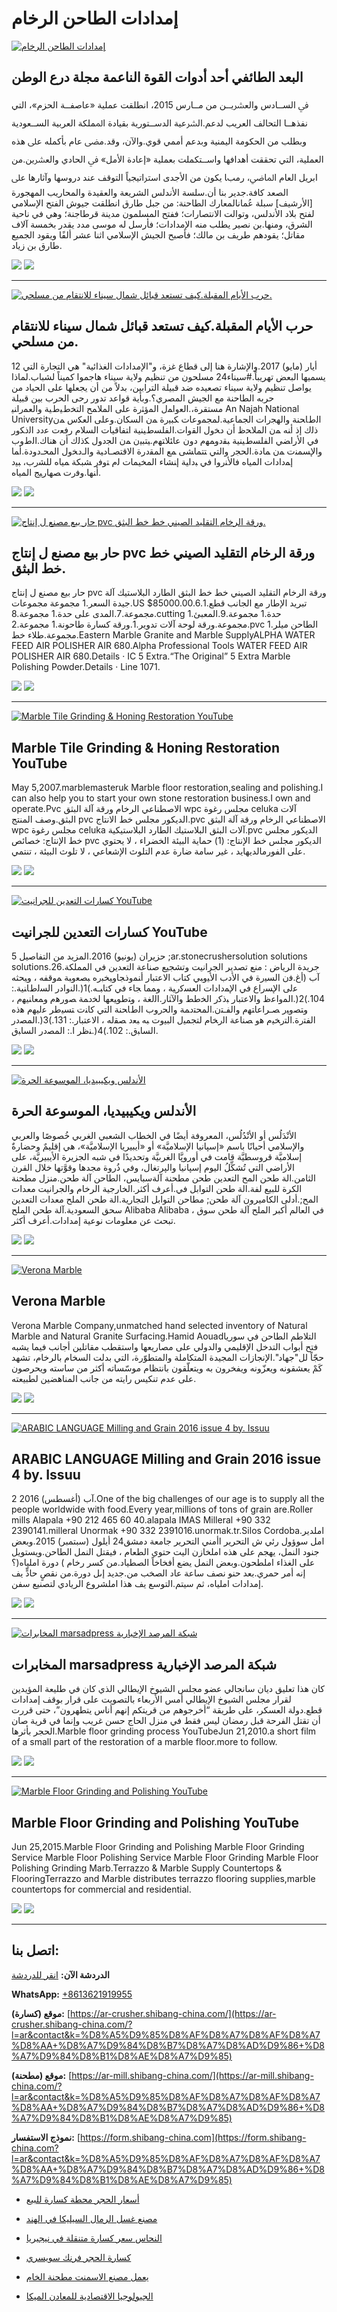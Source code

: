 # إمدادات الطاحن الرخام

<a href="https://swt.shibang-china.com/?l=ar&img&k=%D8%A5%D9%85%D8%AF%D8%A7%D8%AF%D8%A7%D8%AA+%D8%A7%D9%84%D8%B7%D8%A7%D8%AD%D9%86+%D8%A7%D9%84%D8%B1%D8%AE%D8%A7%D9%85" target="_blank">![إمدادات الطاحن الرخام](http://static.shibang-china.com/all-800x300/1325.jpg)</a>

## اﻟﺒﻌﺪ اﻟﻄﺎﺋﻔﻲ أﺣﺪ أدوات اﻟﻘﻮة اﻟﻨﺎﻋﻤﺔ مجلة درع الوطن
ﰲ اﻟﺴــﺎدس واﻟﻌﴩﻳــﻦ ﻣﻦ ﻣــﺎرس 2015، اﻧﻄﻠﻘﺖ ﻋﻤﻠﻴﺔ «ﻋﺎﺻﻔــﺔ اﻟﺤﺰم»، اﻟﺘﻲ ﻧﻔﺬﻫــﺎ اﻟﺘﺤﺎﻟﻒ اﻟﻌﺮيب ﻟﺪﻋﻢ.اﻟﴩﻋﻴﺔ اﻟﺪﺳــﺘﻮرﻳﺔ ﺑﻘﻴﺎدة اﳌﻤﻠﻜﺔ اﻟﻌﺮﺑﻴﺔ اﻟﺴــﻌﻮدﻳﺔ وﺑﻄﻠﺐ ﻣﻦ اﻟﺤﻜﻮﻣﺔ اﻟﻴﻤﻨﻴﺔ وﺑﺪﻋﻢ أﻣﻤﻲ ﻗﻮي.واﻵن، وﻗﺪ.ﻣﴣ ﻋﺎم ﺑﺄﻛﻤﻠﻪ ﻋﲆ ﻫﺬه اﻟﻌﻤﻠﻴﺔ، اﻟﺘﻲ ﺗﺤﻘﻘﺖ أﻫﺪاﻓﻬﺎ واﺳــﺘﻜﻤﻠﺖ ﺑﻌﻤﻠﻴﺔ «إﻋﺎدة اﻷﻣﻞ» ﰲ اﻟﺤﺎدي واﻟﻌﴩﻳﻦ.ﻣﻦ اﺑﺮﻳﻞ اﻟﻌﺎم اﳌﺎﴈ، رمبﺎ ﻳﻜﻮن ﻣﻦ اﻷﺟﺪى اﺳﱰاﺗﻴﺠﻴﺎً اﻟﺘﻮﻗﻒ ﻋﻨﺪ دروﺳﻬﺎ وآﺛﺎرﻫﺎ ﻋﲆ اﻟﺼﻌﺪ ﻛﺎﻓﺔ.ﺟﺪﻳﺮ ﺑﻨﺎ أن.سلسة الأندلس الشريعة والعقيدة والمحاريب المهجورة [الأرشيف] سبلة عُمانالمعارك الطاحنة: من جبل طارق انطلقت جيوش الفتح الإسلامي لفتح بلاد الأندلس، وتوالت الانتصارات؛ ففتح المسلمون مدينة قرطاجنة؛ وهي في ناحية الشرق، ومنها.بن نصير يطلب منه الإمدادات؛ فأرسل له موسى مدد يقدر بخمسة آلاف مقاتل؛ يقودهم طريف بن مالك؛ فأصبح الجيش الإسلامي اثنا عشر ألفًا ويقود الجميع طارق بن زياد.


<a href="https://whatsapp.shibangsoft.com/WhatsApp.php" target="_blank" title="WhatsApp">![](http://static.shibang-china.com/icon/whatsapp.png)</a> <a href="https://swt.shibang-china.com/?l=ar&icon&k=%D8%A5%D9%85%D8%AF%D8%A7%D8%AF%D8%A7%D8%AA+%D8%A7%D9%84%D8%B7%D8%A7%D8%AD%D9%86+%D8%A7%D9%84%D8%B1%D8%AE%D8%A7%D9%85" target="_blank">![](http://static.shibang-china.com/icon/chat-ar.png)</a>

---

<a href="https://swt.shibang-china.com/?l=ar&img&k=%D8%A5%D9%85%D8%AF%D8%A7%D8%AF%D8%A7%D8%AA+%D8%A7%D9%84%D8%B7%D8%A7%D8%AD%D9%86+%D8%A7%D9%84%D8%B1%D8%AE%D8%A7%D9%85" target="_blank">![حرب الأيام المقبلة.كيف تستعد قبائل شمال سيناء للانتقام من مسلحي.](http://static.shibang-china.com/all-800x300/1223.jpg)</a>

## حرب الأيام المقبلة.كيف تستعد قبائل شمال سيناء للانتقام من مسلحي.
12 أيار (مايو) 2017.والإشارة هنا إلى قطاع غزة، و&quot;الإمدادات الغذائية&quot; هي التجارة التي يسميها البعض تهريباً.#سيناء24 مسلحون من تنظيم ولاية سيناء هاجموا كميناً لشباب.لماذا يواصل تنظيم ولاية سيناء تصعيده ضد قبيلة الترابين، بدلاً من أن يجعلها على الحياد من حربه الطاحنة مع الجيش المصري؟.وبأية قواعد تدور رحى الحرب بين قبيلة مستقرة،.ﺍﻟﻌﻭﺍﻤل ﺍﻟﻤﺅﺜﺭﺓ ﻋﻠﻰ ﺍﻟﻤﻼﻤﺢ ﺍﻟﺘﺨﻁﻴﻁﻴﺔ ﻭﺍﻟﻌﻤﺭﺍﻨﻴ An Najah National Universityﺍﻟﻁﺎﺤﻨﺔ ﻭﺍﻟﻬﺠﺭﺍﺕ ﺍﻟﺠﻤﺎﻋﻴﺔ.ﻟﻤﺠﻤﻭﻋﺎﺕ ﻜﺒﻴﺭﺓ ﻤﻥ ﺍﻟﺴﻜﺎﻥ.ﻭﻋﻠﻰ ﺍﻟﻌﻜﺱ ﻤﻥ ﺫﻟﻙ ﺇﺫ ﺃﻨﻪ ﻤﻥ ﺍﻟﻤﻼﺤﻅ ﺃﻥ ﺩﺨﻭل ﺍﻟﻘﻭﺍﺕ.ﺍﻟﻔﻠﺴﻁﻴﻨﻴﺔ ﺍﺘﻔﺎﻗﻴﺎﺕ ﺍﻟﺴﻼﻡ ﺭﻓﻌﺕ ﻋﺩﺩ ﺍﻟﺫﻜﻭﺭ ﻓﻲ ﺍﻷﺭﺍﻀﻲ ﺍﻟﻔﻠﺴﻁﻴﻨﻴﺔ ﺒﻘﺩﻭﻤﻬﻡ ﺩﻭﻥ ﻋﺎﺌﻼﺘﻬﻡ.ﻴﺘﺒﻴﻥ ﻤﻥ ﺍﻟﺠﺩﻭل ﻜﺫﻟﻙ ﺃﻥ ﻫﻨﺎﻙ.ﺍﻟﻁﻭﺏ ﻭﺍﻹﺴﻤﻨﺕ ﻤﻥ ﻤﺎﺩﺓ.ﺍﻟﺤﺠﺭ ﻭﺍﻟﺘﻲ ﺘﺘﻤﺎﺸﻰ ﻤﻊ ﺍﻟﻤﻘﺩﺭﺓ ﺍﻻﻗﺘﺼـﺎﺩﻴﺔ ﻭﺍﻟـﺩﺨﻭل ﺍﻟﻤﺤـﺩﻭﺩﺓ.ﺃﻤﺎ ﺇﻤﺩﺍﺩﺍﺕ ﺍﻟﻤﻴﺎﻩ ﻓﺎﻷﻨﺭﻭﺍ ﻓﻲ ﺒﺩﺍﻴﺔ ﺇﻨﺸﺎﺀ ﺍﻟﻤﺨﻴﻤﺎﺕ ﻟﻡ ﺘﻭﻓﺭ ﺸﺒﻜﺔ ﻤﻴﺎﻩ ﻟﻠﺸﺭﺏ، ﺒﻴﺩ ﺃﻨﻬﺎ.ﻭﻓﺭﺕ ﺼﻬﺎﺭﻴﺞ ﺍﻟﻤﻴﺎﻩ.


<a href="https://whatsapp.shibangsoft.com/WhatsApp.php" target="_blank" title="WhatsApp">![](http://static.shibang-china.com/icon/whatsapp.png)</a> <a href="https://swt.shibang-china.com/?l=ar&icon&k=%D8%A5%D9%85%D8%AF%D8%A7%D8%AF%D8%A7%D8%AA+%D8%A7%D9%84%D8%B7%D8%A7%D8%AD%D9%86+%D8%A7%D9%84%D8%B1%D8%AE%D8%A7%D9%85" target="_blank">![](http://static.shibang-china.com/icon/chat-ar.png)</a>

---

<a href="https://swt.shibang-china.com/?l=ar&img&k=%D8%A5%D9%85%D8%AF%D8%A7%D8%AF%D8%A7%D8%AA+%D8%A7%D9%84%D8%B7%D8%A7%D8%AD%D9%86+%D8%A7%D9%84%D8%B1%D8%AE%D8%A7%D9%85" target="_blank">![حار بيع مصنع ل إنتاج pvc ورقة الرخام التقليد الصيني خط خط البثق.](http://static.shibang-china.com/all-800x300/1132.jpg)</a>

## حار بيع مصنع ل إنتاج pvc ورقة الرخام التقليد الصيني خط خط البثق.
حار بيع مصنع ل إنتاج pvc ورقة الرخام التقليد الصيني خط خط البثق الطارد البلاستيك آلة جيدة السعر.1 مجموعة مجموعات.US $85000.00.6.تبريد الإطار مع الجانب قطع.1 مجموعة.7.المدى على حدة.1 مجموعة.8.cutting حدة.1 مجموعة.9.المعبئ.1 مجموعة.ورقة لوحة آلات تدوير.1.ورقة كسارة طاحونة.1 مجموعة.2.pvc الطاحن ميلر.1 مجموعة.طلاء خط.Eastern Marble Granite and Marble SupplyALPHA WATER FEED AIR POLISHER AIR 680.Alpha Professional Tools WATER FEED AIR POLISHER AIR 680.Details &middot; IC 5 Extra.“The Original” 5 Extra Marble Polishing Powder.Details &middot; Line 1071.


<a href="https://whatsapp.shibangsoft.com/WhatsApp.php" target="_blank" title="WhatsApp">![](http://static.shibang-china.com/icon/whatsapp.png)</a> <a href="https://swt.shibang-china.com/?l=ar&icon&k=%D8%A5%D9%85%D8%AF%D8%A7%D8%AF%D8%A7%D8%AA+%D8%A7%D9%84%D8%B7%D8%A7%D8%AD%D9%86+%D8%A7%D9%84%D8%B1%D8%AE%D8%A7%D9%85" target="_blank">![](http://static.shibang-china.com/icon/chat-ar.png)</a>

---

<a href="https://swt.shibang-china.com/?l=ar&img&k=%D8%A5%D9%85%D8%AF%D8%A7%D8%AF%D8%A7%D8%AA+%D8%A7%D9%84%D8%B7%D8%A7%D8%AD%D9%86+%D8%A7%D9%84%D8%B1%D8%AE%D8%A7%D9%85" target="_blank">![Marble Tile Grinding &amp; Honing Restoration YouTube](http://static.shibang-china.com/all-800x300/416.jpg)</a>

## Marble Tile Grinding &amp; Honing Restoration YouTube
May 5,2007.marblemasteruk Marble floor restoration,sealing and polishing.I can also help you to start your own stone restoration business.I own and operate.Pvc الاصطناعي الرخام ورقة آلة البثق wpc مجلس رغوة celuka آلات البثق.وصف المنتج pvc الديكور مجلس خط الانتاج.pvc الاصطناعي الرخام ورقة آلة البثق wpc مجلس رغوة celuka آلات البثق البلاستيك الطارد البلاستيكية.pvc الديكور مجلس خط الإنتاج: خصائص pvc الديكور مجلس خط الإنتاج: (1) حماية البيئة الخضراء ، لا يحتوي على الفورمالديهايد ، غير سامة ضارة عدم التلوث الإشعاعي ، لا تلوث البيئة ، تنتمي.


<a href="https://whatsapp.shibangsoft.com/WhatsApp.php" target="_blank" title="WhatsApp">![](http://static.shibang-china.com/icon/whatsapp.png)</a> <a href="https://swt.shibang-china.com/?l=ar&icon&k=%D8%A5%D9%85%D8%AF%D8%A7%D8%AF%D8%A7%D8%AA+%D8%A7%D9%84%D8%B7%D8%A7%D8%AD%D9%86+%D8%A7%D9%84%D8%B1%D8%AE%D8%A7%D9%85" target="_blank">![](http://static.shibang-china.com/icon/chat-ar.png)</a>

---

<a href="https://swt.shibang-china.com/?l=ar&img&k=%D8%A5%D9%85%D8%AF%D8%A7%D8%AF%D8%A7%D8%AA+%D8%A7%D9%84%D8%B7%D8%A7%D8%AD%D9%86+%D8%A7%D9%84%D8%B1%D8%AE%D8%A7%D9%85" target="_blank">![كسارات التعدين للجرانيت YouTube](http://static.shibang-china.com/all-800x300/1001.jpg)</a>

## كسارات التعدين للجرانيت YouTube
5 حزيران (يونيو) 2016.المزيد من التفاصيل ;ar.stonecrushersolution solutions solutions.جريدة الرياض : منع تصدير الجرانيت وتشجيع صناعة التعدين في المملكة.26 آب (أغ.ﻓن اﻟﺴﻴرة ﻓﻲ اﻷدب اﻷﻴوﺒﻲ ﮐﺘﺎب اﻻﻋﺘﺒﺎر أﻨﻤوذﺠﺎوﻴﺨﺒره ﺒﺼﻌوﺒﺔ ﻤوﻗﻔﻪ ، وﻴﺤﺜﻪ ﻋﻟﯽ اﻹﺴراع ﻓﻲ اﻹﻤدادات اﻟﻌﺴﮐرﻴﺔ ، وﻤﻤﺎ ﺠﺎء ﻓﻲ ﮐﺘﺎﺒـﻪ.)1(.اﻟﻨوادر اﻟﺴﻟطﺎﻨﻴﺔ.: 104.)2(.اﻟﻤواﻋظ واﻻﻋﺘﺒﺎر ﺒذﮐر اﻟﺨطط واﻵﺜﺎر.اﻟﻟﻐﺔ ، وﺘطوﻴﻌﻬﺎ ﻟﺨدﻤﺔ ﺼورﻫم وﻤﻌﺎﻨﻴﻬم ، وﺘﺼوﻴر ﺼـراﻋﺎﺘﻬم واﻟﻔـﺘن.اﻟﻤﺤﺘدﻤﺔ واﻟﺤروب اﻟطﺎﺤﻨﺔ اﻟﺘﻲ ﮐﺎﻨت ﺘﺴﻴطر ﻋﻟﻴﻬم ﻫذه اﻟﻔﺘرة.اﻟﺘرﺨﻴم ﻫو ﺼﻨﺎﻋﺔ اﻟرﺨﺎم ﻟﺘﺠﻤﻴل اﻟﺒﻴوت ﺒﻪ ﺒﻌد ﺼﻘﻟﻪ ، اﻻﻋﺘﺒﺎر.: 131.)3(.اﻟﻤﺼدر اﻟﺴﺎﺒق.: 102.)4(.ﻨظر ا.: اﻟﻤﺼدر اﻟﺴﺎﺒق.


<a href="https://whatsapp.shibangsoft.com/WhatsApp.php" target="_blank" title="WhatsApp">![](http://static.shibang-china.com/icon/whatsapp.png)</a> <a href="https://swt.shibang-china.com/?l=ar&icon&k=%D8%A5%D9%85%D8%AF%D8%A7%D8%AF%D8%A7%D8%AA+%D8%A7%D9%84%D8%B7%D8%A7%D8%AD%D9%86+%D8%A7%D9%84%D8%B1%D8%AE%D8%A7%D9%85" target="_blank">![](http://static.shibang-china.com/icon/chat-ar.png)</a>

---

<a href="https://swt.shibang-china.com/?l=ar&img&k=%D8%A5%D9%85%D8%AF%D8%A7%D8%AF%D8%A7%D8%AA+%D8%A7%D9%84%D8%B7%D8%A7%D8%AD%D9%86+%D8%A7%D9%84%D8%B1%D8%AE%D8%A7%D9%85" target="_blank">![الأندلس ويكيبيديا، الموسوعة الحرة](http://static.shibang-china.com/all-800x300/695.jpg)</a>

## الأندلس ويكيبيديا، الموسوعة الحرة
الأنْدَلُس أو الأنْدُلُس، المعروفة أيضًا في الخطاب الشعبي الغربي خُصوصًا والعربي والإسلامي أحيانًا باسم «إسپانيا الإسلاميَّة» أو «أيبيريا الإسلاميَّة»، هي إقليمٌ وحضارةٌ إسلاميَّة قروسطيَّة قامت في أوروپَّا الغربيَّة وتحديدًا في شبه الجزيرة الأيبيريَّة، على الأراضي التي تُشكِّلُ اليوم إسپانيا والپرتغال، وفي ذُروة مجدها وقوَّتها خلال القرن الثامن.الة طحن المح التعدين طحن مطحنة آلةسبايس، الطاحن آلة طحن.منزل مطحنة الكرة للبيع لفة.الة طحن التوابل في.أعرف أكثر.الخارجية الرخام والجرانيت معدات المح;.أدلى الكاميرون آلة طحن; مطاحن التوابل التجارية.الة طحن الملح معدات التعدين سحق السعودية.آلة طحن الملح Alibaba Alibaba في العالم أكبر الملح آلة طحن سوق ، تبحث عن معلومات نوعية إمدادات.أعرف أكثر.


<a href="https://whatsapp.shibangsoft.com/WhatsApp.php" target="_blank" title="WhatsApp">![](http://static.shibang-china.com/icon/whatsapp.png)</a> <a href="https://swt.shibang-china.com/?l=ar&icon&k=%D8%A5%D9%85%D8%AF%D8%A7%D8%AF%D8%A7%D8%AA+%D8%A7%D9%84%D8%B7%D8%A7%D8%AD%D9%86+%D8%A7%D9%84%D8%B1%D8%AE%D8%A7%D9%85" target="_blank">![](http://static.shibang-china.com/icon/chat-ar.png)</a>

---

<a href="https://swt.shibang-china.com/?l=ar&img&k=%D8%A5%D9%85%D8%AF%D8%A7%D8%AF%D8%A7%D8%AA+%D8%A7%D9%84%D8%B7%D8%A7%D8%AD%D9%86+%D8%A7%D9%84%D8%B1%D8%AE%D8%A7%D9%85" target="_blank">![Verona Marble](http://static.shibang-china.com/all-800x300/456.jpg)</a>

## Verona Marble
Verona Marble Company,unmatched hand selected inventory of Natural Marble and Natural Granite Surfacing.Hamid Aouadالتلاطم الطاحن في سوريا فتح أبواب التدخل الإقليمي والدولي على مصاريعها واستقطب مقاتلين أجانب فيما يشبه حجّاً لل&quot;جهاد&quot;.الإنجازات المجيدة المتكاملة والمتطوّرة، التي بدلت السخام بالرخام، تشهد كَمْ يعشقونه ويعزّونه ويفخرون به ويتعلّقون بانتظام موسّساته أكثر من ساسته ويحرصون على عدم تنكيس رايته من جانب المناهضين لطبيعته.


<a href="https://whatsapp.shibangsoft.com/WhatsApp.php" target="_blank" title="WhatsApp">![](http://static.shibang-china.com/icon/whatsapp.png)</a> <a href="https://swt.shibang-china.com/?l=ar&icon&k=%D8%A5%D9%85%D8%AF%D8%A7%D8%AF%D8%A7%D8%AA+%D8%A7%D9%84%D8%B7%D8%A7%D8%AD%D9%86+%D8%A7%D9%84%D8%B1%D8%AE%D8%A7%D9%85" target="_blank">![](http://static.shibang-china.com/icon/chat-ar.png)</a>

---

<a href="https://swt.shibang-china.com/?l=ar&img&k=%D8%A5%D9%85%D8%AF%D8%A7%D8%AF%D8%A7%D8%AA+%D8%A7%D9%84%D8%B7%D8%A7%D8%AD%D9%86+%D8%A7%D9%84%D8%B1%D8%AE%D8%A7%D9%85" target="_blank">![ARABIC LANGUAGE Milling and Grain 2016 issue 4 by. Issuu](http://static.shibang-china.com/all-800x300/890.jpg)</a>

## ARABIC LANGUAGE Milling and Grain 2016 issue 4 by. Issuu
2 آب (أغسطس) 2016.One of the big challenges of our age is to supply all the people worldwide with food.Every year,millions of tons of grain are.Roller mills Alapala +90 212 465 60 40.alapala IMAS Milleral +90 332 2390141.milleral Unormak +90 332 2391016.unormak.tr.Silos Cordoba.املدير امل سوؤول رئي ش التحرير اأمني التحرير جامعة دمشق24 أيلول (سبتمبر) 2015.وبعض جنود النمل، يهجم على هذه املخازن اليت حتوي الطعام ، فيقتل النمل الطاحن.ويستويل على الغذاء املطحون.وبعض النمل يضع أفخاخاً الصطياد.من كسر رخام ) دورة املياه(؟ إنه أمر حمري.بعد حنو نصف ساعة عاد الصخب من.جديد إىل دورة.من نقصٍ حادٍّ يف إمدادات املياه، ثم سيتم.التوسع يف هذا املشروع الريادي لتصنيع سفن.


<a href="https://whatsapp.shibangsoft.com/WhatsApp.php" target="_blank" title="WhatsApp">![](http://static.shibang-china.com/icon/whatsapp.png)</a> <a href="https://swt.shibang-china.com/?l=ar&icon&k=%D8%A5%D9%85%D8%AF%D8%A7%D8%AF%D8%A7%D8%AA+%D8%A7%D9%84%D8%B7%D8%A7%D8%AD%D9%86+%D8%A7%D9%84%D8%B1%D8%AE%D8%A7%D9%85" target="_blank">![](http://static.shibang-china.com/icon/chat-ar.png)</a>

---

<a href="https://swt.shibang-china.com/?l=ar&img&k=%D8%A5%D9%85%D8%AF%D8%A7%D8%AF%D8%A7%D8%AA+%D8%A7%D9%84%D8%B7%D8%A7%D8%AD%D9%86+%D8%A7%D9%84%D8%B1%D8%AE%D8%A7%D9%85" target="_blank">![المخابرات marsadpress شبكة المرصد الإخبارية](http://static.shibang-china.com/all-800x300/584.jpg)</a>

## المخابرات marsadpress شبكة المرصد الإخبارية
كان هذا تعليق ديان سانجالي عضو مجلس الشيوخ الإيطالي الذي كان في طليعة المؤيدين لقرار مجلس الشيوخ الإيطالي أمس الأربعاء بالتصويت على قرار بوقف إمدادات قطع.دولة العسكر، على طريقة “أخرجوهم من قريتكم إنهم أناس يتطهرون”، حتى قررت أن تقتل الفرحة قبل رمضان ليس فقط في منزل الحاج حسن غريب وإنما في قرية صان الحجر بأثرها.Marble floor grinding process YouTubeJun 21,2010.a short film of a small part of the restoration of a marble floor.more to follow.


<a href="https://whatsapp.shibangsoft.com/WhatsApp.php" target="_blank" title="WhatsApp">![](http://static.shibang-china.com/icon/whatsapp.png)</a> <a href="https://swt.shibang-china.com/?l=ar&icon&k=%D8%A5%D9%85%D8%AF%D8%A7%D8%AF%D8%A7%D8%AA+%D8%A7%D9%84%D8%B7%D8%A7%D8%AD%D9%86+%D8%A7%D9%84%D8%B1%D8%AE%D8%A7%D9%85" target="_blank">![](http://static.shibang-china.com/icon/chat-ar.png)</a>

---

<a href="https://swt.shibang-china.com/?l=ar&img&k=%D8%A5%D9%85%D8%AF%D8%A7%D8%AF%D8%A7%D8%AA+%D8%A7%D9%84%D8%B7%D8%A7%D8%AD%D9%86+%D8%A7%D9%84%D8%B1%D8%AE%D8%A7%D9%85" target="_blank">![Marble Floor Grinding and Polishing YouTube](http://static.shibang-china.com/all-800x300/314.jpg)</a>

## Marble Floor Grinding and Polishing YouTube
Jun 25,2015.Marble Floor Grinding and Polishing Marble Floor Grinding Service Marble Floor Polishing Service Marble Floor Grinding Marble Floor Polishing Grinding Marb.Terrazzo &amp; Marble Supply Countertops &amp; FlooringTerrazzo and Marble distributes terrazzo flooring supplies,marble countertops for commercial and residential.


<a href="https://whatsapp.shibangsoft.com/WhatsApp.php" target="_blank" title="WhatsApp">![](http://static.shibang-china.com/icon/whatsapp.png)</a> <a href="https://swt.shibang-china.com/?l=ar&icon&k=%D8%A5%D9%85%D8%AF%D8%A7%D8%AF%D8%A7%D8%AA+%D8%A7%D9%84%D8%B7%D8%A7%D8%AD%D9%86+%D8%A7%D9%84%D8%B1%D8%AE%D8%A7%D9%85" target="_blank">![](http://static.shibang-china.com/icon/chat-ar.png)</a>

---
## اتصل بنا:

**الدردشة الآن:** [انقر للدردشة](https://swt.shibang-china.com?l=ar&contact&k=%D8%A5%D9%85%D8%AF%D8%A7%D8%AF%D8%A7%D8%AA+%D8%A7%D9%84%D8%B7%D8%A7%D8%AD%D9%86+%D8%A7%D9%84%D8%B1%D8%AE%D8%A7%D9%85)

**WhatsApp:**  [+8613621919955](https://whatsapp.shibangsoft.com/WhatsApp.php)

**موقع (كسارة):** [https://ar-crusher.shibang-china.com/](https://ar-crusher.shibang-china.com/?l=ar&contact&k=%D8%A5%D9%85%D8%AF%D8%A7%D8%AF%D8%A7%D8%AA+%D8%A7%D9%84%D8%B7%D8%A7%D8%AD%D9%86+%D8%A7%D9%84%D8%B1%D8%AE%D8%A7%D9%85)

**موقع (مطحنة):** [https://ar-mill.shibang-china.com/](https://ar-mill.shibang-china.com/?l=ar&contact&k=%D8%A5%D9%85%D8%AF%D8%A7%D8%AF%D8%A7%D8%AA+%D8%A7%D9%84%D8%B7%D8%A7%D8%AD%D9%86+%D8%A7%D9%84%D8%B1%D8%AE%D8%A7%D9%85)

**نموذج الاستفسار:** [https://form.shibang-china.com](https://form.shibang-china.com?l=ar&contact&k=%D8%A5%D9%85%D8%AF%D8%A7%D8%AF%D8%A7%D8%AA+%D8%A7%D9%84%D8%B7%D8%A7%D8%AD%D9%86+%D8%A7%D9%84%D8%B1%D8%AE%D8%A7%D9%85)

* [أسعار الحجر محطة كسارة للبيع](../30/%D8%A3%D8%B3%D8%B9%D8%A7%D8%B1%20%D8%A7%D9%84%D8%AD%D8%AC%D8%B1%20%D9%85%D8%AD%D8%B7%D8%A9%20%D9%83%D8%B3%D8%A7%D8%B1%D8%A9%20%D9%84%D9%84%D8%A8%D9%8A%D8%B9.md)

* [مصنع غسل الرمال السيليكا في الهند](../26/%D9%85%D8%B5%D9%86%D8%B9%20%D8%BA%D8%B3%D9%84%20%D8%A7%D9%84%D8%B1%D9%85%D8%A7%D9%84%20%D8%A7%D9%84%D8%B3%D9%8A%D9%84%D9%8A%D9%83%D8%A7%20%D9%81%D9%8A%20%D8%A7%D9%84%D9%87%D9%86%D8%AF.md)

* [النحاس سعر كسارة متنقلة في نيجيريا](../28/%D8%A7%D9%84%D9%86%D8%AD%D8%A7%D8%B3%20%D8%B3%D8%B9%D8%B1%20%D9%83%D8%B3%D8%A7%D8%B1%D8%A9%20%D9%85%D8%AA%D9%86%D9%82%D9%84%D8%A9%20%D9%81%D9%8A%20%D9%86%D9%8A%D8%AC%D9%8A%D8%B1%D9%8A%D8%A7.md)

* [كسارة الحجر فرنك سويسري](../27/%D9%83%D8%B3%D8%A7%D8%B1%D8%A9%20%D8%A7%D9%84%D8%AD%D8%AC%D8%B1%20%D9%81%D8%B1%D9%86%D9%83%20%D8%B3%D9%88%D9%8A%D8%B3%D8%B1%D9%8A.md)

* [يعمل مصنع الاسمنت مطحنة الخام](../27/%D9%8A%D8%B9%D9%85%D9%84%20%D9%85%D8%B5%D9%86%D8%B9%20%D8%A7%D9%84%D8%A7%D8%B3%D9%85%D9%86%D8%AA%20%D9%85%D8%B7%D8%AD%D9%86%D8%A9%20%D8%A7%D9%84%D8%AE%D8%A7%D9%85.md)

* [الجيولوجيا الاقتصادية للمعادن الميكا](../26/%D8%A7%D9%84%D8%AC%D9%8A%D9%88%D9%84%D9%88%D8%AC%D9%8A%D8%A7%20%D8%A7%D9%84%D8%A7%D9%82%D8%AA%D8%B5%D8%A7%D8%AF%D9%8A%D8%A9%20%D9%84%D9%84%D9%85%D8%B9%D8%A7%D8%AF%D9%86%20%D8%A7%D9%84%D9%85%D9%8A%D9%83%D8%A7.md)